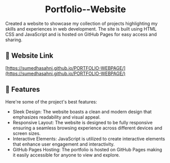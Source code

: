 <h1 align="center" id="title">Portfolio--Website</h1>

<p id="description">Created a website to showcase my collection of projects highlighting my skills and experiences in web development. The site is built using HTML CSS and JavaScript and is hosted on GitHub Pages for easy access and sharing.</p>

<h2>🚀 Website Link </h2>

[https://sumedhasahni.github.io/PORTFOLIO-WEBPAGE/](https://sumedhasahni.github.io/PORTFOLIO-WEBPAGE/)

  
  
<h2>🧐 Features</h2>

Here're some of the project's best features:

*   Sleek Design: The website boasts a clean and modern design that emphasizes readability and visual appeal.
*   Responsive Layout: The website is designed to be fully responsive ensuring a seamless browsing experience across different devices and screen sizes.
*   Interactive Elements: JavaScript is utilized to create interactive elements that enhance user engagement and interactivity.
*   GitHub Pages Hosting: The portfolio is hosted on GitHub Pages making it easily accessible for anyone to view and explore.




  
